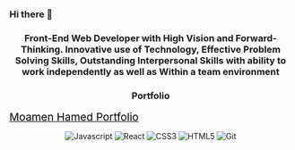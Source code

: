 ### Hi there 👋
<h3 align="center">Front-End Web Developer with High Vision and Forward-Thinking. Innovative use of Technology, Effective Problem Solving Skills, Outstanding Interpersonal Skills with ability to work independently as well as Within a team environment </h3>

<h3 align="center">Portfolio</h3>
<a align="center" style="font-size: 1.2rem; color: black;" href="https://portfolio-itko.vercel.app/">Moamen Hamed Portfolio</a>
<p align="center">
  <img src="https://img.shields.io/badge/JavaScript-F7DF1E?style=for-the-badge&logo=javascript&logoColor=black" alt="Javascript" />
  <img src="https://img.shields.io/badge/React-20232A?style=for-the-badge&logo=react&logoColor=61DAFB" alt="React" />
  <img src="https://img.shields.io/badge/CSS3-1572B6?style=for-the-badge&logo=css3&logoColor=white" alt="CSS3" />
  <img src="https://img.shields.io/badge/HTML5-E34F26?style=for-the-badge&logo=html5&logoColor=white" alt="HTML5" />
  <img src="https://img.shields.io/badge/git-F05032?style=for-the-badge&logo=git&logoColor=white" alt="Git" />
</p>
<!--
**MoamenHamed32/MoamenHamed32** is a ✨ _special_ ✨ repository because its `README.md` (this file) appears on your GitHub profile.

Here are some ideas to get you started:

- 🔭 I’m currently working on ...
- 🌱 I’m currently learning ...
- 👯 I’m looking to collaborate on ...
- 🤔 I’m looking for help with ...
- 💬 Ask me about ...
- 📫 How to reach me: ...
- 😄 Pronouns: ...
- ⚡ Fun fact: ...
-->
